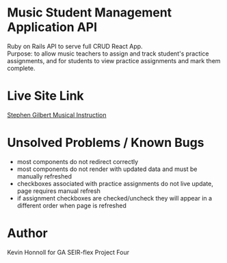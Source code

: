 # Music Student Management Application API  

Ruby on Rails API to serve full CRUD React App.  
Purpose: to allow music teachers to assign and track student's practice assignments, and for students to view practice assignments and mark them complete.

# Live Site Link  
[Stephen Gilbert Musical Instruction](https://goodgriefkev.github.io/music-student-management-react-frontend/)

# Unsolved Problems / Known Bugs  
* most components do not redirect correctly
* most components do not render with updated data and must be manually refreshed
* checkboxes associated with practice assignments do not live update, page requires manual refresh
* if assignment checkboxes are checked/uncheck they will appear in a different order when page is refreshed

# Author  
Kevin Honnoll for GA SEIR-flex Project Four
